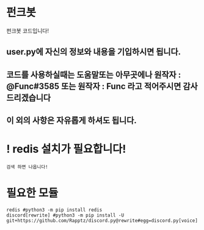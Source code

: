 # 펀크봇

펀크봇 코드입니다!

## user.py에 자신의 정보와 내용을 기입하시면 됩니다.

## 코드를 사용하실때는 도움말또는 아무곳에나 원작자 : @Func#3585 또는 원작자 : Func 라고 적어주시면 감사드리겠습니다

## 이 외의 사항은 자유롭게 하셔도 됩니다.

# ! redis 설치가 필요합니다!
```
검색 하면 나옵니다!
```
# 필요한 모듈
```
redis #python3 -m pip install redis
discord[rewrite] #python3 -m pip install -U git+https://github.com/Rapptz/discord.py@rewrite#egg=discord.py[voice]
```



